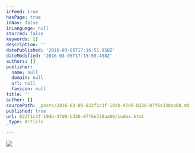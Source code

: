 ```yaml
---
inFeed: true
hasPage: true
inNav: false
inLanguage: null
starred: false
keywords: []
description: ''
datePublished: '2016-03-05T17:16:51.958Z'
dateModified: '2016-03-05T17:15:59.458Z'
authors: []
publisher:
  name: null
  domain: null
  url: null
  favicon: null
title: ''
author: []
sourcePath: _posts/2016-03-05-822f1c3f-19db-47d9-b326-07f6e338aa08.md
published: true
url: 822f1c3f-19db-47d9-b326-07f6e338aa08/index.html
_type: Article

---
```

![](https://the-grid-user-content.s3-us-west-2.amazonaws.com/52ef0f4e-f55f-4bd7-8676-20b5d2f3841a.jpg)